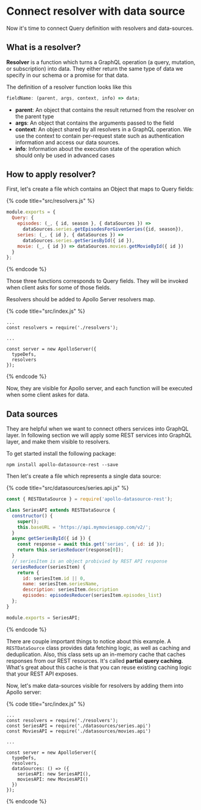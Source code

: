 # Connect resolver with data source

Now it's time to connect Query definition with resolvers and data-sources.

## **What is a resolver?**

**Resolver** is a function which turns a GraphQL operation \(a query, mutation, or subscription\) into data. They either return the same type of data we specify in our schema or a promise for that data.

The definition of a resolver function looks like this

```javascript
fieldName: (parent, args, context, info) => data;
```

* **parent**: An object that contains the result returned from the resolver on the parent type
* **args**: An object that contains the arguments passed to the field
* **context**: An object shared by all resolvers in a GraphQL operation. We use the context to contain per-request state such as authentication information and access our data sources.
* **info**: Information about the execution state of the operation which should only be used in advanced cases

## How to apply resolver?

First, let's create a file which contains an Object that maps to Query fields:

{% code title="src/resolvers.js" %}
```javascript
module.exports = {
  Query: {
    episodes: (_, { id, season }, { dataSources }) =>
      dataSources.series.getEpisodesForGivenSeries({id, season}),
    series: (_, { id }, { dataSources }) =>
      dataSources.series.getSeriesById({ id }),
    movie: (_, { id }) => dataSources.movies.getMovieById({ id })
  }
};
```
{% endcode %}

Those three functions corresponds to Query fields. They will be invoked when client asks for some of those fields.

Resolvers should be added to Apollo Server resolvers map.

{% code title="src/index.js" %}
```text
...
const resolvers = require('./resolvers');

...

const server = new ApolloServer({
  typeDefs,
  resolvers
});
```
{% endcode %}

Now, they are visible for Apollo server, and each function will be executed when some client askes for data.

## Data sources

They are helpful when we want to connect others services into GraphQL layer. In following section we will apply some REST services into GraphQL layer, and make them visible to resolvers.

To get started install the following package:

```text
npm install apollo-datasource-rest --save
```

Then let's create a file which represents a single data source:

{% code title="src/datasources/series.api.js" %}
```javascript
const { RESTDataSource } = require('apollo-datasource-rest');

class SeriesAPI extends RESTDataSource {
  constructor() {
    super();
    this.baseURL = 'https://api.mymoviesapp.com/v2/';
  }
  async getSeriesById({ id }) {
    const response = await this.get('series', { id: id });
    return this.seriesReducer(response[0]);
  }
  // seriesItem is an object probivied by REST API response
  seriesReducer(seriesItem) {
    return {
      id: seriesItem.id || 0,
      name: seriesItem.seriesName,
      description: seriesItem.description
      episodes: episodesReducer(seriesItem.episodes_list)
  };
}

module.exports = SeriesAPI;
```
{% endcode %}

There are couple important things to notice about this example. A `RESTDataSource` class provides data fetching logic, as well as caching and deduplication. Also, this class sets up an in-memory cache that caches responses from our REST resources. It's called **partial query caching**. What's great about this cache is that you can reuse existing caching logic that your REST API exposes.

Now, let's make data-sources visible for resolvers by adding them into Apollo server:

{% code title="src/index.js" %}
```text
...
const resolvers = require('./resolvers');
const SeriesAPI = require('./datasources/series.api')
const MoviesAPI = require('./datasources/movies.api')

...

const server = new ApolloServer({
  typeDefs,
  resolvers,
  dataSources: () => ({
    seriesAPI: new SeriesAPI(),
    moviesAPI: new MoviesAPI()
  })
});
```
{% endcode %}

